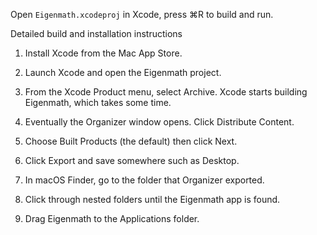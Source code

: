 Open `Eigenmath.xcodeproj` in Xcode, press ⌘R to build and run.

Detailed build and installation instructions

1. Install Xcode from the Mac App Store.

2. Launch Xcode and open the Eigenmath project.

3. From the Xcode Product menu, select Archive.
Xcode starts building Eigenmath, which takes some time.

4. Eventually the Organizer window opens.
Click Distribute Content.

5. Choose Built Products (the default) then click Next.

6. Click Export and save somewhere such as Desktop.

7. In macOS Finder, go to the folder that Organizer exported.

8. Click through nested folders until the Eigenmath app is found.

9. Drag Eigenmath to the Applications folder.

